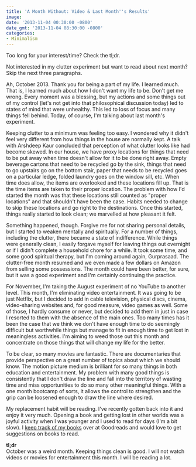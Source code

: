 ```yaml
---
title: 'A Month Without: Video & Last Month''s Results'
image: 
date: '2013-11-04 00:30:00 -0800'
date_gmt: '2013-11-04 08:30:00 -0800'
categories:
- Minimalism
---
```

Too long for your interest/time? Check the tl;dr.

Not interested in my clutter experiment but want to read about next month? Skip the next three paragraphs.

Ah, October 2013. Thank you for being a part of my life. I learned much. That is, I learned much about how I don't want my life to be. Don't get me wrong. Every moment was a blessing, but my actions and some things out of my control (let's not get into that philosophical discussion today) led to states of mind that were unhealthy. This led to loss of focus and many things fell behind. Today, of course, I'm talking about last month's experiment.

Keeping clutter to a minimum was feeling too easy. I wondered why it didn't feel very different from how things in the house are normally kept. A talk with Arshdeep Kaur concluded that perception of what clutter looks like had become skewed. In our house, we have proxy locations for things that need to be put away when time doesn't allow for it to be done right away. Empty beverage cartons that need to be recycled go by the sink, things that need to go upstairs go on the bottom stair, paper that needs to be recycled goes on a particular ledge, folded laundry goes on the window sill, etc. When time does allow, the items are overlooked and these locations fill up. That is the time items are taken to their proper location. The problem with how I'd started the month was that these locations still counted as "proper locations" and that shouldn't have been the case. Habits needed to change to skip these locations and go right to the destinations. Once this started, things really started to look clean; we marvelled at how pleasant it felt.

Something happened, though. Forgive me for not sharing personal details, but I started to weaken mentally and spiritually. For a number of things, including the clutter, there became a state of indifference. While things were generally clean, I easily forgave myself for leaving things out overnight or if I didn't complete a household chore for a while. It took some time, and some good spiritual therapy, but I'm coming around again, <span title="by God's Grace">Gurprasaad</span>. The clutter-free month resumed and we even made a few dollars on Amazon from selling some possessions. The month could have been better, for sure, but it was a good experiment and I'm certainly continuing the practice.

For November, I'm taking the August experiment of no YouTube to another level. This month, I'm eliminating video entertainment. It was going to be just Netflix, but I decided to add in cable television, physical discs, cinema, video-sharing websites and, for good measure, video games as well. Some of those, I hardly consume or never, but decided to add them in just in case I resorted to them with the absence of the main ones. Too many times has it been the case that we think we don't have enough time to do seemingly difficult but worthwhile things but manage to fit in enough time to get lost in meaningless activities. I'm aiming to weed those out this month and concentrate on those things that will change my life for the better.

To be clear, so many movies are fantastic. There are documentaries that provide perspective on a great number of topics about which we should know. The motion picture medium is brilliant for so many things in both education and entertainment. My problem with many good things is consistently that I don't draw the line and fall into the territory of wasting time and miss opportunities to do so many other meaningful things. With a one month bootcamp of sorts, it allows the control to strengthen and the grip can be loosened enough to draw the line where desired.

My replacement habit will be reading. I've recently gotten back into it and enjoy it very much. Opening a book and getting lost in other worlds was a joyful activity when I was younger and I used to read for days (I'm a bit slow). I <a href="https://www.goodreads.com/navdeepsingh" target="_blank">keep track of my books</a> over at Goodreads and would love to get suggestions on books to read.

<strong>tl;dr</strong>  
October was a weird month. Keeping things clean is good. I will not watch videos or movies for entertainment this month. I will be reading a lot.
